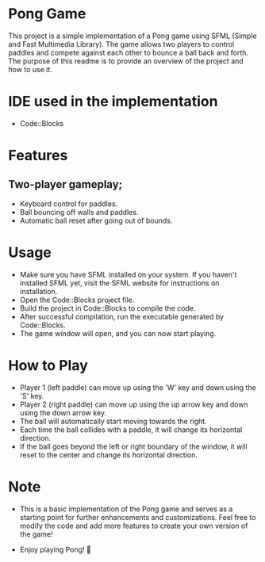 # Pong Game
This project is a simple implementation of a Pong game using SFML (Simple and Fast Multimedia Library). The game allows two players to control paddles and compete against each other to bounce a ball back and forth. The purpose of this readme is to provide an overview of the project and how to use it.

# IDE used in the implementation
- Code::Blocks

# Features
## Two-player gameplay;
- Keyboard control for paddles.
- Ball bouncing off walls and paddles.
- Automatic ball reset after going out of bounds.

# Usage
- Make sure you have SFML installed on your system. If you haven't installed SFML yet, visit the SFML website for instructions on installation.
- Open the Code::Blocks project file.
- Build the project in Code::Blocks to compile the code.
- After successful compilation, run the executable generated by Code::Blocks.
- The game window will open, and you can now start playing.

# How to Play
- Player 1 (left paddle) can move up using the 'W' key and down using the 'S' key.
- Player 2 (right paddle) can move up using the up arrow key and down using the down arrow key.
- The ball will automatically start moving towards the right.
- Each time the ball collides with a paddle, it will change its horizontal direction.
- If the ball goes beyond the left or right boundary of the window, it will reset to the center and change its horizontal direction.

# Note
- This is a basic implementation of the Pong game and serves as a starting point for further enhancements and customizations. Feel free to modify the code and add more features to create your own version of the game!

- Enjoy playing Pong! 🏓